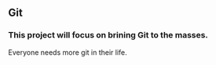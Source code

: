 ## Git

### This project will focus on brining Git to the masses.

Everyone needs more git in their life.

